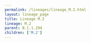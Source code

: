```yaml
---
permalink: /lineages/lineage_M.2.html
layout: lineage_page
title: Lineage M.2
lineage: M.2
parent: B.1.1.294
children: ['M.2']
---
```


